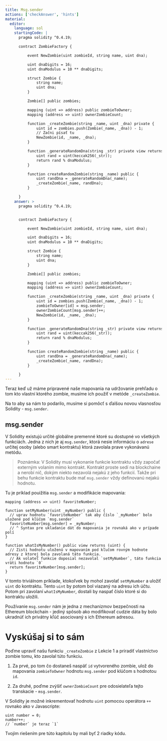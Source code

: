 ```yaml
---
title: Msg.sender
actions: ['checkAnswer', 'hints']
material:
  editor:
    language: sol
    startingCode: |
      pragma solidity ^0.4.19;

      contract ZombieFactory {

          event NewZombie(uint zombieId, string name, uint dna);

          uint dnaDigits = 16;
          uint dnaModulus = 10 ** dnaDigits;

          struct Zombie {
              string name;
              uint dna;
          }

          Zombie[] public zombies;

          mapping (uint => address) public zombieToOwner;
          mapping (address => uint) ownerZombieCount;

          function _createZombie(string _name, uint _dna) private {
              uint id = zombies.push(Zombie(_name, _dna)) - 1;
              // Začni písať tu
              NewZombie(id, _name, _dna);
          }

          function _generateRandomDna(string _str) private view returns (uint) {
              uint rand = uint(keccak256(_str));
              return rand % dnaModulus;
          }

          function createRandomZombie(string _name) public {
              uint randDna = _generateRandomDna(_name);
              _createZombie(_name, randDna);
          }

      }
    answer: >
      pragma solidity ^0.4.19;


      contract ZombieFactory {

          event NewZombie(uint zombieId, string name, uint dna);

          uint dnaDigits = 16;
          uint dnaModulus = 10 ** dnaDigits;

          struct Zombie {
              string name;
              uint dna;
          }

          Zombie[] public zombies;

          mapping (uint => address) public zombieToOwner;
          mapping (address => uint) ownerZombieCount;

          function _createZombie(string _name, uint _dna) private {
              uint id = zombies.push(Zombie(_name, _dna)) - 1;
              zombieToOwner[id] = msg.sender;
              ownerZombieCount[msg.sender]++;
              NewZombie(id, _name, _dna);
          }

          function _generateRandomDna(string _str) private view returns (uint) {
              uint rand = uint(keccak256(_str));
              return rand % dnaModulus;
          }

          function createRandomZombie(string _name) public {
              uint randDna = _generateRandomDna(_name);
              _createZombie(_name, randDna);
          }

      }
---
```


Teraz keď už máme pripravené naše mapovania na udržovanie prehľadu o tom kto vlastní ktorého zombie, musíme ich použiť v metóde `_createZombie`.

Na to aby sa nám to podarilo, musíme si pomôcť s ďalšou novou vlasnosťou Solidity - `msg.sender`.

## msg.sender

V Solidity existujú určité globálne premenné ktoré su dostupné vo všetkých funkciách. Jedna z nich je aj `msg.sender`, ktorá nesie informáciu o `adrese` určitej osoby (alebo smart kontraktu) ktorá zavolala prave vykonávanú metódu.

> Poznámka: V Solidity musí vykonanie funkcie kontraktu vždy započať externým volaním mimo kontrakt. Kontrakt proste sedí na blockchaine a nerobí nič, dokým niekto nezavolá nejakú z jeho funkcií. Takže pri behu funkcie kontraktu bude mať `msg.sender` vždy definovanú nejakú hodnotu. 

Tu je príklad pouižitia `msg.sender` a modifikácie mapovania:

```
mapping (address => uint) favoriteNumber;

function setMyNumber(uint _myNumber) public {
  // uprav hodnotu `favoriteNumber` tak aby číslo `_myNumber` bolo uložené pod kľúčom `msg.sender`
  favoriteNumber[msg.sender] = _myNumber;
  // ^ Syntax pre ukladanie dát do mapovania je rovnaká ako v prípade polí
}

function whatIsMyNumber() public view returns (uint) {
  // Zisti hodnotu uloženú v mapovaním pod kľučom rovným hodnote adresy z ktorej bola zavolaná táto funkcia.
  // Ak volateľ funkcie doposial nezavolal `setMyNumber`, táto funkcia vráti hodnotu `0` 
  return favoriteNumber[msg.sender];
}
```

V tomto triviálnom príklade, ktokoľvek by mohol zavolať `setMyNumber` a uložiť `uint` do kontraktu. Tento `uint` by potom bol viazaný na adresu ich účtu. Potom pri zavolaní `whatIsMyNumber`, dostali by naspať číslo ktoré si do kontraktu uložili.

Používanie `msg.sender` nám je jedna z mechanizmov bezpečnosti na Ethereum blockchain - jediný spôsob ako modifikovať cudzie dáta by bolo ukradnúť ich privátny kľúč asociovaný s ich Ethereum adresou. 

# Vyskúšaj si to sám

Poďme upraviť našu funkciu `_createZombie` z Lekcie 1 a priradiť vlastníctvo zombie tomu, kto zavolal túto funkciu. 

1. Za prvé, po tom čo dostaneš naspäť `id` vytvoreného zombie, ulož do mapovania `zombieToOwner` hodnotu `msg.sender` pod klúčom s hodnotou `id`.

2. Za druhé, poďme zvýšiť `ownerZombieCount` pre odosielateľa tejto transkacie - `msg.sender`.

V Solidity je možné inkrementovať hodnotu `uint` pomocou operátora `++` rovnako ako v Javascripte:

```
uint number = 0;
number++;
// `number` je teraz `1`
```

Tvojím riešením pre túto kapitolu by mali byť 2 riadky kódu.
